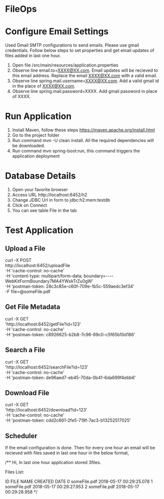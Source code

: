 # FileOps

# Configure Email Settings
Used Gmail SMTP configurations to send emails. Please use gmail credentials. Follow below steps to set properties and get email updates of files added in last one hour.

1) Open file /src/main/resources/application.properties
2) Observe line email.to=XXXX@XX.com. Email updates will be recieved to this email address. Replace the email XXXX@XX.com with a valid email.
3) Observe line spring.mail.username=XXXX@XX.com. Add a valid gmail id in the place of XXXX@XX.com.
4) Observe line spring.mail.password=XXXX. Add gmail password in place of XXXX.

# Run Application

1) Install Maven, follow these steps https://maven.apache.org/install.html
2) Go to the project folder
3) Run command mvn -U clean install. All the required dependencies will be downloaded.
4) Run command mvn spring-boot:run, this command triggers the application deployment

# Database Details

1) Open your favorite browser
2) Access URL http://localhost:6452/h2
3) Change JDBC Url in form to jdbc:h2:mem:testdb
4) Click on Connect
5) You can see table File in the tab

# Test Application

Upload a File 
-------------
curl -X POST \
  http://localhost:6452/uploadFile \
  -H 'cache-control: no-cache' \
  -H 'content-type: multipart/form-data; boundary=----WebKitFormBoundary7MA4YWxkTrZu0gW' \
  -H 'postman-token: 28c3c85e-c60f-709e-1b5c-559aedc3ef34' \
  -F file=@someFile.pdf
  
Get File Metadata
------------------
curl -X GET \
  'http://localhost:6452/getFile?id=123' \
  -H 'cache-control: no-cache' \
  -H 'postman-token: c8926625-b2b8-7c96-89c0-c5f65b10d186'

Search a File
--------------
curl -X GET \
  'http://localhost:6452/searchFile?id=123' \
  -H 'cache-control: no-cache' \
  -H 'postman-token: de96aed7-eb45-70da-0b41-6da699f4ebb6'
  
Download File
--------------
curl -X GET \
  'http://localhost:6452/download?id=123' \
  -H 'cache-control: no-cache' \
  -H 'postman-token: cdd2c661-2fe5-719f-7ac3-b13252517025'

Scheduler 
---------
If the email configuration is done. Then for every one hour an email will be recieved with files saved in last one hour in the below format,

/**
Hi,
        In last one hour application stored  3files.


Files List:

ID      FILE NAME                                               CREATED DATE
0       someFile.pdf                                           2018-05-17 00:29:25.078
1       someFile.pdf                                           2018-05-17 00:29:27.953
2       someFile.pdf                                           2018-05-17 00:29:28.958
*/

